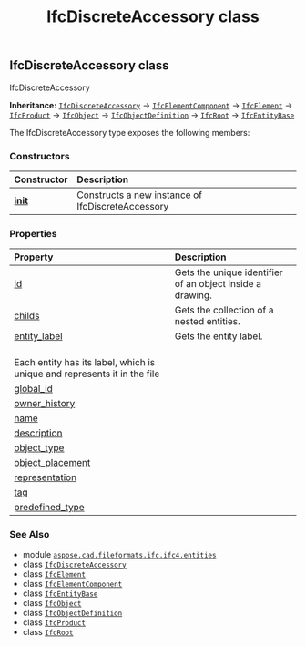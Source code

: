 ﻿---
title: IfcDiscreteAccessory class
second_title: Aspose.CAD for Python via .NET API References
description: 
type: docs
weight: 1760
url: /python-net/aspose.cad.fileformats.ifc.ifc4.entities/ifcdiscreteaccessory/
is_root: false
---

## IfcDiscreteAccessory class

IfcDiscreteAccessory



**Inheritance:** [`IfcDiscreteAccessory`](/cad/python-net/aspose.cad.fileformats.ifc.ifc4.entities/ifcdiscreteaccessory) → 
[`IfcElementComponent`](/cad/python-net/aspose.cad.fileformats.ifc.ifc4.entities/ifcelementcomponent) → 
[`IfcElement`](/cad/python-net/aspose.cad.fileformats.ifc.ifc4.entities/ifcelement) → 
[`IfcProduct`](/cad/python-net/aspose.cad.fileformats.ifc.ifc4.entities/ifcproduct) → 
[`IfcObject`](/cad/python-net/aspose.cad.fileformats.ifc.ifc4.entities/ifcobject) → 
[`IfcObjectDefinition`](/cad/python-net/aspose.cad.fileformats.ifc.ifc4.entities/ifcobjectdefinition) → 
[`IfcRoot`](/cad/python-net/aspose.cad.fileformats.ifc.ifc4.entities/ifcroot) → 
[`IfcEntityBase`](/cad/python-net/aspose.cad.fileformats.ifc/ifcentitybase)



The IfcDiscreteAccessory type exposes the following members:

### Constructors
| Constructor | Description |
| :- | :- |
| [__init__](/cad/python-net/aspose.cad.fileformats.ifc.ifc4.entities/ifcdiscreteaccessory/__init__/#) | Constructs a new instance of IfcDiscreteAccessory |


### Properties
| Property | Description |
| :- | :- |
| [id](/cad/python-net/aspose.cad.fileformats.ifc.ifc4.entities/ifcdiscreteaccessory/id) | Gets the unique identifier of an object inside a drawing. |
| [childs](/cad/python-net/aspose.cad.fileformats.ifc.ifc4.entities/ifcdiscreteaccessory/childs) | Gets the collection of a nested entities. |
| [entity_label](/cad/python-net/aspose.cad.fileformats.ifc.ifc4.entities/ifcdiscreteaccessory/entity_label) | Gets the entity label.<br/>Each entity has its label, which is unique and represents it in the file |
| [global_id](/cad/python-net/aspose.cad.fileformats.ifc.ifc4.entities/ifcdiscreteaccessory/global_id) |  |
| [owner_history](/cad/python-net/aspose.cad.fileformats.ifc.ifc4.entities/ifcdiscreteaccessory/owner_history) |  |
| [name](/cad/python-net/aspose.cad.fileformats.ifc.ifc4.entities/ifcdiscreteaccessory/name) |  |
| [description](/cad/python-net/aspose.cad.fileformats.ifc.ifc4.entities/ifcdiscreteaccessory/description) |  |
| [object_type](/cad/python-net/aspose.cad.fileformats.ifc.ifc4.entities/ifcdiscreteaccessory/object_type) |  |
| [object_placement](/cad/python-net/aspose.cad.fileformats.ifc.ifc4.entities/ifcdiscreteaccessory/object_placement) |  |
| [representation](/cad/python-net/aspose.cad.fileformats.ifc.ifc4.entities/ifcdiscreteaccessory/representation) |  |
| [tag](/cad/python-net/aspose.cad.fileformats.ifc.ifc4.entities/ifcdiscreteaccessory/tag) |  |
| [predefined_type](/cad/python-net/aspose.cad.fileformats.ifc.ifc4.entities/ifcdiscreteaccessory/predefined_type) |  |



### See Also
* module [`aspose.cad.fileformats.ifc.ifc4.entities`](..)
* class [`IfcDiscreteAccessory`](/cad/python-net/aspose.cad.fileformats.ifc.ifc4.entities/ifcdiscreteaccessory)
* class [`IfcElement`](/cad/python-net/aspose.cad.fileformats.ifc.ifc4.entities/ifcelement)
* class [`IfcElementComponent`](/cad/python-net/aspose.cad.fileformats.ifc.ifc4.entities/ifcelementcomponent)
* class [`IfcEntityBase`](/cad/python-net/aspose.cad.fileformats.ifc/ifcentitybase)
* class [`IfcObject`](/cad/python-net/aspose.cad.fileformats.ifc.ifc4.entities/ifcobject)
* class [`IfcObjectDefinition`](/cad/python-net/aspose.cad.fileformats.ifc.ifc4.entities/ifcobjectdefinition)
* class [`IfcProduct`](/cad/python-net/aspose.cad.fileformats.ifc.ifc4.entities/ifcproduct)
* class [`IfcRoot`](/cad/python-net/aspose.cad.fileformats.ifc.ifc4.entities/ifcroot)
